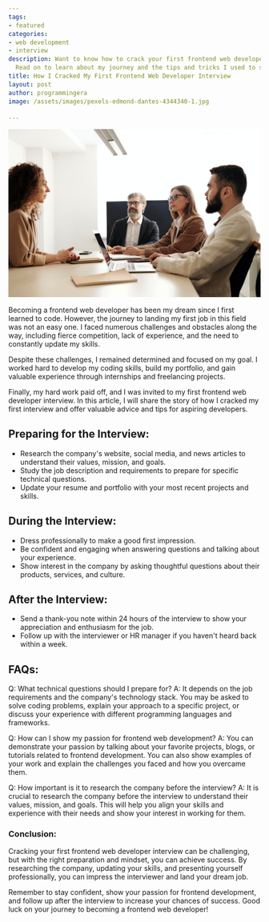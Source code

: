 ```yaml
---
tags:
- featured
categories:
- web development
- interview
description: Want to know how to crack your first frontend web developer interview?
  Read on to learn about my journey and the tips and tricks I used to succeed.
title: How I Cracked My First Frontend Web Developer Interview
layout: post
author: programmingera
image: /assets/images/pexels-edmond-dantes-4344340-1.jpg

---
```

![](/assets/images/pexels-edmond-dantes-4344340-1.jpg)

Becoming a frontend web developer has been my dream since I first learned to code. However, the journey to landing my first job in this field was not an easy one. I faced numerous challenges and obstacles along the way, including fierce competition, lack of experience, and the need to constantly update my skills.

Despite these challenges, I remained determined and focused on my goal. I worked hard to develop my coding skills, build my portfolio, and gain valuable experience through internships and freelancing projects.

Finally, my hard work paid off, and I was invited to my first frontend web developer interview. In this article, I will share the story of how I cracked my first interview and offer valuable advice and tips for aspiring developers.

## Preparing for the Interview:

* Research the company's website, social media, and news articles to understand their values, mission, and goals.
* Study the job description and requirements to prepare for specific technical questions.
* Update your resume and portfolio with your most recent projects and skills.

## During the Interview:

* Dress professionally to make a good first impression.
* Be confident and engaging when answering questions and talking about your experience.
* Show interest in the company by asking thoughtful questions about their products, services, and culture.

## After the Interview:

* Send a thank-you note within 24 hours of the interview to show your appreciation and enthusiasm for the job.
* Follow up with the interviewer or HR manager if you haven't heard back within a week.

## FAQs:

Q: What technical questions should I prepare for? A: It depends on the job requirements and the company's technology stack. You may be asked to solve coding problems, explain your approach to a specific project, or discuss your experience with different programming languages and frameworks.

Q: How can I show my passion for frontend web development? A: You can demonstrate your passion by talking about your favorite projects, blogs, or tutorials related to frontend development. You can also show examples of your work and explain the challenges you faced and how you overcame them.

Q: How important is it to research the company before the interview? A: It is crucial to research the company before the interview to understand their values, mission, and goals. This will help you align your skills and experience with their needs and show your interest in working for them.

### Conclusion:

Cracking your first frontend web developer interview can be challenging, but with the right preparation and mindset, you can achieve success. By researching the company, updating your skills, and presenting yourself professionally, you can impress the interviewer and land your dream job.

Remember to stay confident, show your passion for frontend development, and follow up after the interview to increase your chances of success. Good luck on your journey to becoming a frontend web developer!
